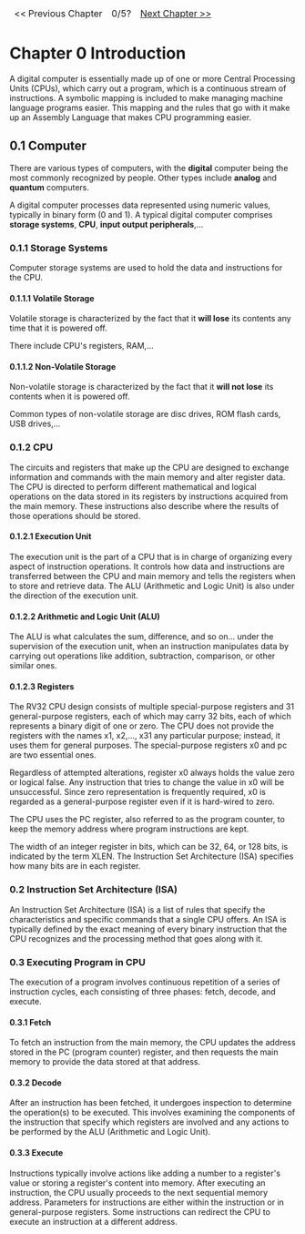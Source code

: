 <table>
    <thead>
        <td>
            << Previous Chapter
        </td>
        <td>
            0/5?
        </td>
        <td>
            <a href="./01. Storage.md">Next Chapter >></a>
        </td>
    </thead>
</table>

<h1>
  <span>Chapter 0</span>
  <span>Introduction</span>
</h1>

<p>A digital computer is essentially made up of one or more Central Processing Units (CPUs), which carry out a program, which is a continuous stream of instructions. A symbolic mapping is included to make managing machine language programs easier. This mapping and the rules that go with it make up an Assembly Language that makes CPU programming easier.</p>

## 0.1 Computer
There are various types of computers, with the <b>digital</b> computer being the most commonly recognized by people. Other types include <b>analog</b> and <b>quantum</b> computers.

A digital computer processes data represented using numeric values, typically in binary form (0 and 1). A typical digital computer comprises <b>storage systems</b>, <b>CPU</b>, <b>input output peripherals</b>,...
### 0.1.1 Storage Systems
Computer storage systems are used to hold the data and instructions for the CPU.
#### 0.1.1.1 Volatile Storage
Volatile storage is characterized by the fact that it <b>will lose</b> its contents any time that it is powered off.

There include CPU's registers, RAM,...
#### 0.1.1.2 Non-Volatile Storage
Non-volatile storage is characterized by the fact that it <b>will not lose</b> its contents when it is powered off.

Common types of non-volatile storage are disc drives, ROM flash cards, USB drives,...
### 0.1.2 CPU
The circuits and registers that make up the CPU are designed to exchange information and commands with the main memory and alter register data. The CPU is directed to perform different mathematical and logical operations on the data stored in its registers by instructions acquired from the main memory. These instructions also describe where the results of those operations should be stored.
#### 0.1.2.1 Execution Unit
The execution unit is the part of a CPU that is in charge of organizing every aspect of instruction operations. It controls how data and instructions are transferred between the CPU and main memory and tells the registers when to store and retrieve data. The ALU (Arithmetic and Logic Unit) is also under the direction of the execution unit.
#### 0.1.2.2 Arithmetic and Logic Unit (ALU)
The ALU is what calculates the sum, difference, and so on... under the supervision of the execution unit, when an instruction manipulates data by carrying out operations like addition, subtraction, comparison, or other similar ones.
#### 0.1.2.3 Registers
The RV32 CPU design consists of multiple special-purpose registers and 31 general-purpose registers, each of which may carry 32 bits, each of which represents a binary digit of one or zero. The CPU does not provide the registers with the names x1, x2,..., x31 any particular purpose; instead, it uses them for general purposes. The special-purpose registers x0 and pc are two essential ones.

Regardless of attempted alterations, register x0 always holds the value zero or logical false. Any instruction that tries to change the value in x0 will be unsuccessful. Since zero representation is frequently required, x0 is regarded as a general-purpose register even if it is hard-wired to zero.

The CPU uses the PC register, also referred to as the program counter, to keep the memory address where program instructions are kept.

The width of an integer register in bits, which can be 32, 64, or 128 bits, is indicated by the term XLEN. The Instruction Set Architecture (ISA) specifies how many bits are in each register.

### 0.2 Instruction Set Architecture (ISA)
An Instruction Set Architecture (ISA) is a list of rules that specify the characteristics and specific commands that a single CPU offers. An ISA is typically defined by the exact meaning of every binary instruction that the CPU recognizes and the processing method that goes along with it.

### 0.3 Executing Program in CPU
The execution of a program involves continuous repetition of a series of instruction cycles, each consisting of three phases: fetch, decode, and execute.
#### 0.3.1 Fetch
To fetch an instruction from the main memory, the CPU updates the address stored in the PC (program counter) register, and then requests the main memory to provide the data stored at that address.
#### 0.3.2 Decode
After an instruction has been fetched, it undergoes inspection to determine the operation(s) to be executed. This involves examining the components of the instruction that specify which registers are involved and any actions to be performed by the ALU (Arithmetic and Logic Unit).
#### 0.3.3 Execute
Instructions typically involve actions like adding a number to a register's value or storing a register's content into memory. After executing an instruction, the CPU usually proceeds to the next sequential memory address. Parameters for instructions are either within the instruction or in general-purpose registers. Some instructions can redirect the CPU to execute an instruction at a different address.